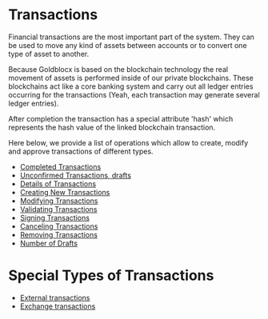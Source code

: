 # Transactions

Financial transactions are the most important part of the system. They can be used to move any kind of assets
between accounts or to convert one type of asset to another.

Because Goldblocx is based on the blockchain technology the real movement of assets is performed inside of
our private blockchains. These blockchains act like a core banking system and carry out all ledger entries occurring
for the transactions (Yeah, each transaction may generate several ledger entries).

After completion the transaction has a special attribute 'hash' which represents the hash value of the linked
blockchain transaction. 

Here below, we provide a list of operations which allow to create, modify and approve transactions of different
types.

- [Completed Transactions](./completedtransactions.md)
- [Unconfirmed Transactions, drafts](./uncompletedtransactions.md)
- [Details of Transactions](./detailsoftransaction.md)
- [Creating New Transactions](./creationtransaction.md)
- [Modifying Transactions](./editingtransaction.md)
- [Validating Transactions](./validatingtransaction.md)
- [Signing Transactions](./signingransaction.md)
- [Canceling Transactions](./cancelingtransaction.md)
- [Removing Transactions](./deletiontransaction.md)
- [Number of Drafts](./numberuncompletedtransactions.md)

# Special Types of Transactions

- [External transactions](./external/externaltransactions.md)
- [Exchange transactions](../products/exchangetransaction.md)
